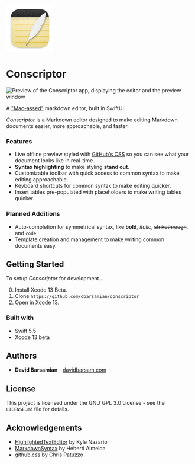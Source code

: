 ![App icon](https://raw.githubusercontent.com/dbarsamian/conscriptor/main/Conscriptor/Assets.xcassets/AppIcon.appiconset/icon_128x128.png)
# Conscriptor

![Preview of the Conscriptor app, displaying the editor and the preview window](https://images2.imgbox.com/39/6c/JhQjnYil_o.png)

A ["Mac-assed"](https://daringfireball.net/linked/2020/03/20/mac-assed-mac-apps) markdown editor, built in SwiftUI.

*Conscriptor* is a Markdown editor designed to make editing Markdown documents easier, more approachable, and faster.

### Features

- Live offline preview styled with [GitHub's CSS](https://github.com/sindresorhus/github-markdown-css) so you can see what your document looks like in real-time.
- **Syntax highlighting** to make styling **stand out**.
- Customizable toolbar with quick access to common syntax to make editing approachable.
- Keyboard shortcuts for common syntax to make editing quicker.
- Insert tables pre-populated with placeholders to make writing tables quicker.

### Planned Additions

- Auto-completion for symmetrical syntax, like **bold**, *italic*, ~~strikethrough~~, and `code`.
- Template creation and management to make writing common documents easy.

## Getting Started

To setup *Conscriptor* for development...

0. Install Xcode 13 Beta.
1. Clone `https://github.com/dbarsamian/conscriptor`
2. Open in Xcode 13.

### Built with

- Swift 5.5
- Xcode 13 beta

## Authors

- **David Barsamian** - [davidbarsam.com](https://davidbarsam.com)

## License

This project is licensed under the GNU GPL 3.0 License - see the `LICENSE.md` file for details.

## Acknowledgements

- [HighlightedTextEditor](https://github.com/kyle-n/HighlightedTextEditor) by Kyle Nazario
- [MarkdownSyntax](https://github.com/hebertialmeida/MarkdownSyntax) by Heberti Almeida
- [github.css](https://gist.github.com/tuzz/3331384) by Chris Patuzzo